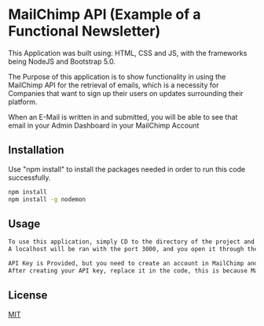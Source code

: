# MailChimp API (Example of a Functional Newsletter)

This Application was built using: HTML, CSS and JS, with the frameworks being NodeJS and Bootstrap 5.0.

The Purpose of this application is to show functionality in using the MailChimp API for the retrieval of emails, which is a necessity for Companies that want to sign up their users on updates surrounding their platform.

When an E-Mail is written in and submitted, you will be able to see that email in your Admin Dashboard in your MailChimp Account


## Installation

Use "npm install" to install the packages needed in order to run this code successfully.


```bash
npm install
npm install -g nodemon
```

## Usage

```bash
To use this application, simply CD to the directory of the project and run "nodemon" in your terminal.
A localhost will be ran with the port 3000, and you open it through the browser.

API Key is Provided, but you need to create an account in MailChimp and Create your own API Key.
After creating your API key, replace it in the code, this is because MailChimp shuts down API Keys that are found in the internet.
```



## License

[MIT](https://choosealicense.com/licenses/mit/)
